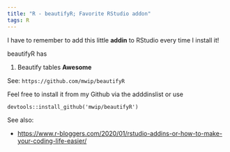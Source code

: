 ```yaml
---
title: "R - beautifyR; Favorite RStudio addon"
tags: R 
---
```



I have to remember to add this little **addin** to RStudio every time I install it!

beautifyR has
1. Beautify tables **Awesome**

See: 
`https://github.com/mwip/beautifyR`

Feel free to install it from my Github via the adddinslist or use

```{r}
devtools::install_github('mwip/beautifyR')
```


See also:
- https://www.r-bloggers.com/2020/01/rstudio-addins-or-how-to-make-your-coding-life-easier/
